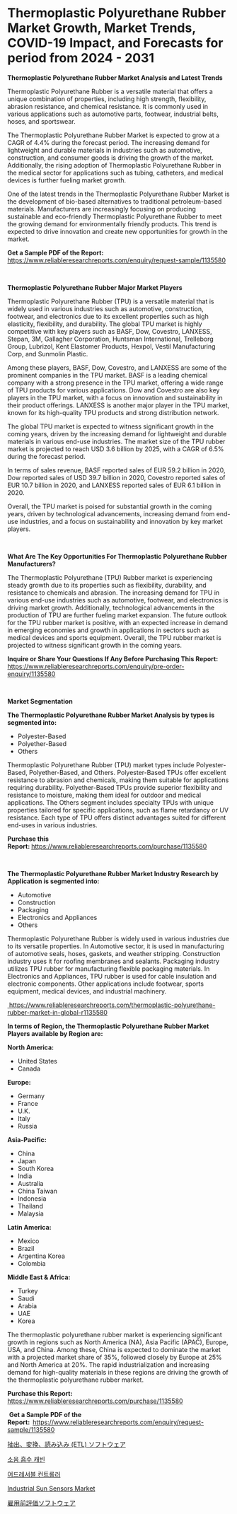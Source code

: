 <p><h1>Thermoplastic Polyurethane Rubber Market Growth, Market Trends, COVID-19 Impact, and Forecasts for period from 2024 - 2031</h1></p><p><strong>Thermoplastic Polyurethane Rubber Market Analysis and Latest Trends</strong></p>
<p><p>Thermoplastic Polyurethane Rubber is a versatile material that offers a unique combination of properties, including high strength, flexibility, abrasion resistance, and chemical resistance. It is commonly used in various applications such as automotive parts, footwear, industrial belts, hoses, and sportswear.</p><p>The Thermoplastic Polyurethane Rubber Market is expected to grow at a CAGR of 4.4% during the forecast period. The increasing demand for lightweight and durable materials in industries such as automotive, construction, and consumer goods is driving the growth of the market. Additionally, the rising adoption of Thermoplastic Polyurethane Rubber in the medical sector for applications such as tubing, catheters, and medical devices is further fueling market growth.</p><p>One of the latest trends in the Thermoplastic Polyurethane Rubber Market is the development of bio-based alternatives to traditional petroleum-based materials. Manufacturers are increasingly focusing on producing sustainable and eco-friendly Thermoplastic Polyurethane Rubber to meet the growing demand for environmentally friendly products. This trend is expected to drive innovation and create new opportunities for growth in the market.</p></p>
<p><strong>Get a Sample PDF of the Report:&nbsp;</strong> <a href="https://www.reliableresearchreports.com/enquiry/request-sample/1135580">https://www.reliableresearchreports.com/enquiry/request-sample/1135580</a></p>
<p>&nbsp;</p>
<p><strong>Thermoplastic Polyurethane Rubber Major Market Players</strong></p>
<p><p>Thermoplastic Polyurethane Rubber (TPU) is a versatile material that is widely used in various industries such as automotive, construction, footwear, and electronics due to its excellent properties such as high elasticity, flexibility, and durability. The global TPU market is highly competitive with key players such as BASF, Dow, Covestro, LANXESS, Stepan, 3M, Gallagher Corporation, Huntsman International, Trelleborg Group, Lubrizol, Kent Elastomer Products, Hexpol, Vestil Manufacturing Corp, and Sunmolin Plastic.</p><p>Among these players, BASF, Dow, Covestro, and LANXESS are some of the prominent companies in the TPU market. BASF is a leading chemical company with a strong presence in the TPU market, offering a wide range of TPU products for various applications. Dow and Covestro are also key players in the TPU market, with a focus on innovation and sustainability in their product offerings. LANXESS is another major player in the TPU market, known for its high-quality TPU products and strong distribution network.</p><p>The global TPU market is expected to witness significant growth in the coming years, driven by the increasing demand for lightweight and durable materials in various end-use industries. The market size of the TPU rubber market is projected to reach USD 3.6 billion by 2025, with a CAGR of 6.5% during the forecast period.</p><p>In terms of sales revenue, BASF reported sales of EUR 59.2 billion in 2020, Dow reported sales of USD 39.7 billion in 2020, Covestro reported sales of EUR 10.7 billion in 2020, and LANXESS reported sales of EUR 6.1 billion in 2020.</p><p>Overall, the TPU market is poised for substantial growth in the coming years, driven by technological advancements, increasing demand from end-use industries, and a focus on sustainability and innovation by key market players.</p></p>
<p>&nbsp;</p>
<p><strong>What Are The Key Opportunities For Thermoplastic Polyurethane Rubber Manufacturers?</strong></p>
<p><p>The Thermoplastic Polyurethane (TPU) Rubber market is experiencing steady growth due to its properties such as flexibility, durability, and resistance to chemicals and abrasion. The increasing demand for TPU in various end-use industries such as automotive, footwear, and electronics is driving market growth. Additionally, technological advancements in the production of TPU are further fueling market expansion. The future outlook for the TPU rubber market is positive, with an expected increase in demand in emerging economies and growth in applications in sectors such as medical devices and sports equipment. Overall, the TPU rubber market is projected to witness significant growth in the coming years.</p></p>
<p><strong>Inquire or Share Your Questions If Any Before Purchasing This Report:</strong> <a href="https://www.reliableresearchreports.com/enquiry/pre-order-enquiry/1135580">https://www.reliableresearchreports.com/enquiry/pre-order-enquiry/1135580</a></p>
<p>&nbsp;</p>
<p><strong>Market Segmentation</strong></p>
<p><strong>The Thermoplastic Polyurethane Rubber Market Analysis by types is segmented into:</strong></p>
<p><ul><li>Polyester-Based</li><li>Polyether-Based</li><li>Others</li></ul></p>
<p><p>Thermoplastic Polyurethane Rubber (TPU) market types include Polyester-Based, Polyether-Based, and Others. Polyester-Based TPUs offer excellent resistance to abrasion and chemicals, making them suitable for applications requiring durability. Polyether-Based TPUs provide superior flexibility and resistance to moisture, making them ideal for outdoor and medical applications. The Others segment includes specialty TPUs with unique properties tailored for specific applications, such as flame retardancy or UV resistance. Each type of TPU offers distinct advantages suited for different end-uses in various industries.</p></p>
<p><strong>Purchase this Report:&nbsp;</strong><a href="https://www.reliableresearchreports.com/purchase/1135580">https://www.reliableresearchreports.com/purchase/1135580</a></p>
<p>&nbsp;</p>
<p><strong>The Thermoplastic Polyurethane Rubber Market Industry Research by Application is segmented into:</strong></p>
<p><ul><li>Automotive</li><li>Construction</li><li>Packaging</li><li>Electronics and Appliances</li><li>Others</li></ul></p>
<p><p>Thermoplastic Polyurethane Rubber is widely used in various industries due to its versatile properties. In Automotive sector, it is used in manufacturing of automotive seals, hoses, gaskets, and weather stripping. Construction industry uses it for roofing membranes and sealants. Packaging industry utilizes TPU rubber for manufacturing flexible packaging materials. In Electronics and Appliances, TPU rubber is used for cable insulation and electronic components. Other applications include footwear, sports equipment, medical devices, and industrial machinery.</p></p>
<p><a href="https://www.reliableresearchreports.com/thermoplastic-polyurethane-rubber-market-in-global-r1135580">&nbsp;https://www.reliableresearchreports.com/thermoplastic-polyurethane-rubber-market-in-global-r1135580</a></p>
<p><strong>In terms of Region, the Thermoplastic Polyurethane Rubber Market Players available by Region are:</strong></p>
<p>
    <p> <strong> North America: </strong>
        <ul>
            <li>United States</li>
            <li>Canada</li>
        </ul>
        </p> 
    <p> <strong> Europe: </strong>
        <ul>
            <li>Germany</li>
            <li>France</li>
            <li>U.K.</li>
            <li>Italy</li>
            <li>Russia</li>
        </ul>
        </p> 
    <p> <strong> Asia-Pacific: </strong>
        <ul>
            <li>China</li>
            <li>Japan</li>
            <li>South Korea</li>
            <li>India</li>
            <li>Australia</li>
            <li>China Taiwan</li>
            <li>Indonesia</li>
            <li>Thailand</li>
            <li>Malaysia</li>
        </ul>
        </p> 
    <p> <strong> Latin America: </strong>
        <ul>
            <li>Mexico</li>
            <li>Brazil</li>
            <li>Argentina Korea</li>
            <li>Colombia</li>
        </ul>
        </p> 
    <p> <strong> Middle East & Africa: </strong>
        <ul>
            <li>Turkey</li>
            <li>Saudi</li>
            <li>Arabia</li>
            <li>UAE</li>
            <li>Korea</li>
        </ul>
    </p>
    </p>
<p><p>The thermoplastic polyurethane rubber market is experiencing significant growth in regions such as North America (NA), Asia Pacific (APAC), Europe, USA, and China. Among these, China is expected to dominate the market with a projected market share of 35%, followed closely by Europe at 25% and North America at 20%. The rapid industrialization and increasing demand for high-quality materials in these regions are driving the growth of the thermoplastic polyurethane rubber market.</p></p>
<p><strong>Purchase this Report: </strong><a href="https://www.reliableresearchreports.com/purchase/1135580">https://www.reliableresearchreports.com/purchase/1135580</a></p>
<p>&nbsp;<strong>Get a Sample PDF of the Report:&nbsp;&nbsp;</strong><a href="https://www.reliableresearchreports.com/enquiry/request-sample/1135580">https://www.reliableresearchreports.com/enquiry/request-sample/1135580</a></p>
<p><strong></strong></p>
<p><p><a href="https://github.com/tanyaali3/Market-Research-Report-List-1/blob/main/2393334106527.md">抽出、変換、読み込み (ETL) ソフトウェア</a></p><p><a href="https://github.com/romeshmittrochakma11/Market-Research-Report-List-1/blob/main/8814990100437.md">소음 흡수 캐빈</a></p><p><a href="https://github.com/brendon65677/Market-Research-Report-List-1/blob/main/6800775100434.md">어드레서블 컨트롤러</a></p><p><a href="https://issuu.com/reportprime-2/docs/industrial-sun-sensors-market-size-2030.pptx">Industrial Sun Sensors Market</a></p><p><a href="https://github.com/DwightHuels1/Market-Research-Report-List-1/blob/main/1099948106528.md">雇用前評価ソフトウェア</a></p></p>